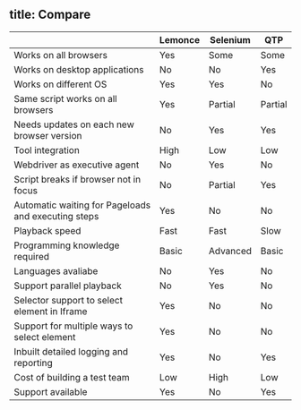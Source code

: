 title: Compare
---
|                                          |Lemonce    |Selenium   |QTP        |
|------------------------------------------|-----------|-----------|-----------|
|Works on all browsers                     |Yes        |Some       |Some       |
|Works on desktop applications             |No         |No         |Yes        |
|Works on different OS                     |Yes        |Yes        |No         |
|Same script works on all browsers         |Yes        |Partial    |Partial    |
|Needs updates on each new browser version |No         |Yes        |Yes        |
|Tool integration                          |High       |Low        |Low        |
|Webdriver as executive agent              |No         |Yes        |No         |
|Script breaks if browser not in focus     |No         |Partial    |Yes        |
|Automatic waiting for Pageloads and executing steps|Yes|No        |No         |
|Playback speed                            |Fast       |Fast       |Slow       |
|Programming knowledge required            |Basic      |Advanced   |Basic      |
|Languages avaliabe                        |No         |Yes        |No         |
|Support parallel playback                 |No         |Yes        |No         |
|Selector support to select element in Iframe|Yes      |No         |No         |
|Support for multiple ways to select element|Yes       |No         |No         |
|Inbuilt detailed logging and reporting	   |Yes        |No         |Yes        |
|Cost of building a test team              |Low        |High       |Low        |
|Support available                         |Yes        |No         |Yes        |
